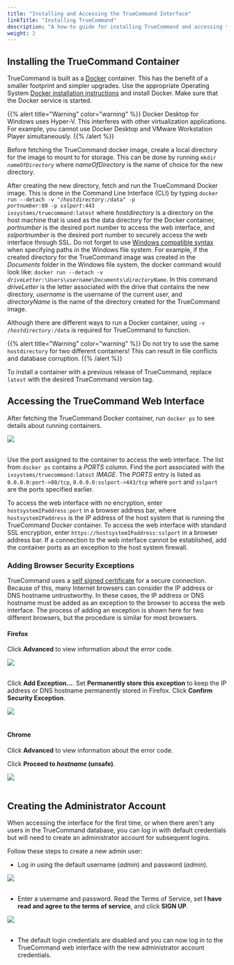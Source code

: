 ```yaml
---
title: "Installing and Accessing the TrueCommand Interface"
linkTitle: "Installing TrueCommand"
description: "A how-to guide for installing TrueCommand and accessing the web interface for the first time."
weight: 2
---
```


## Installing the TrueCommand Container

TrueCommand is built as a [Docker](https://www.docker.com/) container.
This has the benefit of a smaller footprint and simpler upgrades.
Use the appropriate Operating System [Docker installation instructions](https://docs.docker.com/get-docker/) and install Docker.
Make sure that the Docker service is started.

{{% alert title="Warning" color="warning" %}}
Docker Desktop for Windows uses Hyper-V. This interferes with
other virtualization applications. For example, you cannot use Docker
Desktop and VMware Workstation Player simultaneously.
{{% /alert %}}

Before fetching the TrueCommand docker image, create a local directory for
the image to mount to for storage. This can be done by running
<code>mkdir <i>nameOfDirectory</i></code> where *nameOfDirectory* is the name
of choice for the new directory.

After creating the new directory, fetch and run the TrueCommand Docker image.
This is done in the Command Line Interface (CLI) by typing
<code>docker run \--detach -v "/*hostdirectory*:/data" -p *portnumber*:80 -p
*sslport*:443 ixsystems/truecommand:latest</code> where *hostdirectory* is a
directory on the host machine that is used as the data directory for the Docker
container, *portnumber* is the desired port number to access the web interface,
and *sslportnumber* is the desired port number to securely access the web
interface through SSL. Do not forget to use
[Windows compatible syntax](https://docs.microsoft.com/en-us/dotnet/standard/io/file-path-formats)
when specifying paths in the Windows file system. For example, if the created
directory for the TrueCommand image was created in the *Documents* folder in the
Windows file system, the docker command would look like:
<code>docker run \--detach -v *driveLetter*:\Users\\*username*\\Documents\\*directoryName*</code>.
In this command *driveLetter* is the letter associated with the drive that
contains the new directory, *username* is the username of the current user, and
*directoryName* is the name of the directory created for the TrueCommand image.


Although there are different ways to run a Docker container, using <code>-v /*hostdirectory*:/data</code> is required for TrueCommand to function.

{{% alert title="Warning" color="warning" %}}
Do not try to use the same `hostdirectory` for two different containers!
This can result in file conflicts and database corruption.
{{% /alert %}}

To install a container with a previous release of TrueCommand, replace `latest` with the desired TrueCommand version tag.

## Accessing the TrueCommand Web Interface

After fetching the TrueCommand Docker container, run `docker ps` to see details about running containers.

<img src="/images/TC-DockerContainerList.png">
<br><br>

Use the port assigned to the container to access the web interface.
The list from `docker ps` contains a *PORTS* column.
Find the port associated with the `ixsystems/truecommand:latest` *IMAGE*.
The *PORTS* entry is listed as `0.0.0.0:port->80/tcp`, `0.0.0.0:sslport->443/tcp` where `port` and `sslport` are the ports specified earlier.

To access the web interface with no encryption, enter
`hostsystemIPaddress:port` in a browser address bar, where `hostsystemIPaddress`
is the IP address of the host system that is running the TrueCommand Docker
container. To access the web interface with standard SSL encryption, enter
`https://hostsystemIPaddress:sslport` in a browser address bar.
If a connection to the web interface cannot be established, add the container
ports as an exception to the host system firewall.

### Adding Browser Security Exceptions

TrueCommand uses a [self signed certificate](https://en.wikipedia.org/wiki/Self-signed_certificate) for a secure connection.
Because of this, many Internet browsers can consider the IP address or DNS hostname untrustworthy.
In these cases, the IP address or DNS hostname must be added as an exception to the browser to access the web interface.
The process of adding an exception is shown here for two different browsers, but the procedure is similar for most browsers.

#### Firefox

Click **Advanced** to view information about the error code.

<img src="/images/TC-FirefoxWarning.png">
<br><br>

Click **Add Exception...**.
Set **Permanently store this exception** to keep the IP address or DNS hostname permanently stored in Firefox.
Click **Confirm Security Exception**.

<img src="/images/TC-FirefoxAddException.png">
<br><br>

#### Chrome

Click **Advanced** to view information about the error code.

Click **Proceed to *hostname* (unsafe)**.

<img src="/images/TC-ChromeWarning.png">
<br><br>

## Creating the Administrator Account

When accessing the interface for the first time, or when there aren't any users in the TrueCommand database, you can log in with default credentials but will need to create an administrator account for subsequent logins.

Follow these steps to create a new admin user:

* Log in using the default username (*admin*) and password (*admin*).

<img src="/images/TC-AdminLogin.png">
<br><br>

* Enter a username and password.
  Read the Terms of Service, set **I have read and agree to the terms of service**, and click **SIGN UP**.

<img src="/images/TC-SignUp.png">
<br><br>

* The default login credentials are disabled and you can now log in to the TrueCommand web interface with the new administrator account credentials.
